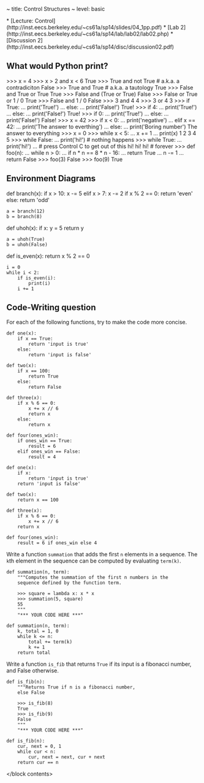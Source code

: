 ~ title: Control Structures
~ level: basic

<block references>
* [Lecture: Control](http://inst.eecs.berkeley.edu/~cs61a/sp14/slides/04_1pp.pdf)
* [Lab 2](http://inst.eecs.berkeley.edu/~cs61a/sp14/lab/lab02/lab02.php)
* [Discussion 2](http://inst.eecs.berkeley.edu/~cs61a/sp14/disc/discussion02.pdf)
</block references>

<block notes>
</block notes>

<block contents>

What would Python print?
------------------------

<question>

<prompt>
    >>> x = 4
    >>> x > 2 and x < 6
    True
    >>> True and not True    # a.k.a. a contradiciton
    False
    >>> True and True        # a.k.a. a tautology
    True
    >>> False and True or True
    True
    >>> False and (True or True)
    False
    >>> False or True or 1 / 0
    True
    >>> False and 1 / 0
    False
    >>> 3 and 4
    4
    >>> 3 or 4
    3
</prompt>

<question>

<prompt>
    >>> if True:
    ...     print('True!')
    ... else:
    ...     print('False!')
    True!
    >>> if 4:
    ...     print('True!')
    ... else:
    ...     print('False!')
    True!
    >>> if 0:
    ...     print('True!')
    ... else:
    ...     print('False!')
    False!
    >>> x = 42
    >>> if x < 0:
    ...     print('negative')
    ... elif x == 42:
    ...     print('The answer to everthing')
    ... else:
    ...     print('Boring number')
    The answer to everything
</prompt>

<question>

<prompt>
    >>> x = 0
    >>> while x < 5:
    ...     x += 1
    ...     print(x)
    1
    2
    3
    4
    5
    >>> while False:
    ...     print('hi!')
    # nothing happens
    >>> while True:
    ...     print('hi!')
    ...     # press Control C to get out of this
    hi!
    hi!
    hi!
    # forever
    >>> def foo(n):
    ...     while n > 0:
    ...         if n * n == 8 * n - 16:
    ...             return True
    ...         n -= 1
    ...     return False
    >>> foo(3)
    False
    >>> foo(9)
    True
</prompt>

Environment Diagrams
--------------------

<question>

<env>
    def branch(x):
        if x > 10:
            x -= 5
        elif x > 7:
            x -= 2
        if x % 2 == 0:
            return 'even'
        else:
            return 'odd'

    a = branch(12)
    b = branch(8)
</env>

<question>

<env>
    def uhoh(x):
        if x:
            y = 5
        return y

    a = uhoh(True)
    b = uhoh(False)
</env>

<question>

<env>
    def is_even(x):
        return x % 2 == 0

    i = 0
    while i < 2:
        if is_even(i):
            print(i)
        i += 1
</env>

Code-Writing question
---------------------

<question>

For each of the following functions, try to make the code more concise.

    def one(x):
        if x == True:
            return 'input is true'
        else:
            return 'input is false'

    def two(x):
        if x == 100:
            return True
        else:
            return False

    def three(x):
        if x % 6 == 0:
            x += x // 6
            return x
        else:
            return x

    def four(ones_win):
        if ones_win == True:
            result = 6
        elif ones_win == False:
            result = 4

<solution>

    def one(x):
        if x:
            return 'input is true'
        return 'input is false'

    def two(x):
        return x == 100

    def three(x):
        if x % 6 == 0:
            x += x // 6
        return x

    def four(ones_win):
        result = 6 if ones_win else 4

</solution>

<question>

Write a function `summation` that adds the first `n` elements in a
sequence. The `k`th element in the sequence can be computed by
evaluating `term(k)`.

    def summation(n, term):
        """Computes the summation of the first n numbers in the
        sequence defined by the function term.

        >>> square = lambda x: x * x
        >>> summation(5, square)
        55
        """
        "*** YOUR CODE HERE ***"

<solution>

    def summation(n, term):
        k, total = 1, 0
        while k <= n:
            total += term(k)
            k += 1
        return total

</solution>

<question>

Write a function `is_fib` that returns `True` if its input is a
fibonacci number, and False otherwise.

    def is_fib(n):
        """Returns True if n is a fibonacci number,
        else False

        >>> is_fib(8)
        True
        >>> is_fib(9)
        False
        """
        "*** YOUR CODE HERE ***"

<solution>

    def is_fib(n):
        cur, next = 0, 1
        while cur < n:
            cur, next = next, cur + next
        return cur == n

</solution>

</block contents>
